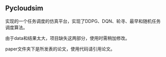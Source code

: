 ## Pycloudsim

实现的一个任务调度的仿真平台，实现了DDPG、DQN、轮寻、最早和随机任务调度算法。

由于data和结果太大，项目缺失这两部分，使用时需稍加修改。

paper文件夹下是所发表的论文，使用代码请引用论文。
